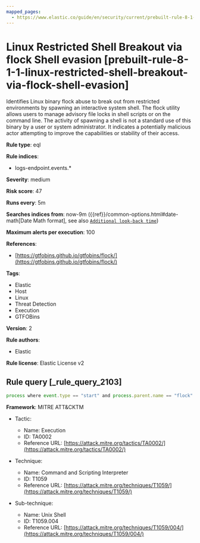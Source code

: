 ```yaml
---
mapped_pages:
  - https://www.elastic.co/guide/en/security/current/prebuilt-rule-8-1-1-linux-restricted-shell-breakout-via-flock-shell-evasion.html
---
```


# Linux Restricted Shell Breakout via flock Shell evasion [prebuilt-rule-8-1-1-linux-restricted-shell-breakout-via-flock-shell-evasion]

Identifies Linux binary flock abuse to break out from restricted environments by spawning an interactive system shell. The flock utility allows users to manage advisory file locks in shell scripts or on the command line. The activity of spawning a shell is not a standard use of this binary by a user or system administrator. It indicates a potentially malicious actor attempting to improve the capabilities or stability of their access.

**Rule type**: eql

**Rule indices**:

* logs-endpoint.events.*

**Severity**: medium

**Risk score**: 47

**Runs every**: 5m

**Searches indices from**: now-9m ({{ref}}/common-options.html#date-math[Date Math format], see also [`Additional look-back time`](docs-content://solutions/security/detect-and-alert/create-detection-rule.md#rule-schedule))

**Maximum alerts per execution**: 100

**References**:

* [https://gtfobins.github.io/gtfobins/flock/](https://gtfobins.github.io/gtfobins/flock/)

**Tags**:

* Elastic
* Host
* Linux
* Threat Detection
* Execution
* GTFOBins

**Version**: 2

**Rule authors**:

* Elastic

**Rule license**: Elastic License v2

## Rule query [_rule_query_2103]

```js
process where event.type == "start" and process.parent.name == "flock" and process.parent.args == "-u" and process.parent.args == "/" and process.parent.args in ("/bin/sh", "/bin/bash", "/bin/dash", "sh", "bash", "dash") and process.name in ("bash", "dash", "sh")
```

**Framework**: MITRE ATT&CKTM

* Tactic:

    * Name: Execution
    * ID: TA0002
    * Reference URL: [https://attack.mitre.org/tactics/TA0002/](https://attack.mitre.org/tactics/TA0002/)

* Technique:

    * Name: Command and Scripting Interpreter
    * ID: T1059
    * Reference URL: [https://attack.mitre.org/techniques/T1059/](https://attack.mitre.org/techniques/T1059/)

* Sub-technique:

    * Name: Unix Shell
    * ID: T1059.004
    * Reference URL: [https://attack.mitre.org/techniques/T1059/004/](https://attack.mitre.org/techniques/T1059/004/)



